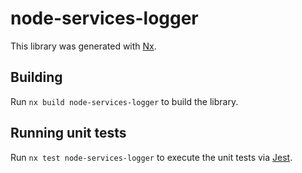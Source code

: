 # node-services-logger

This library was generated with [Nx](https://nx.dev).

## Building

Run `nx build node-services-logger` to build the library.

## Running unit tests

Run `nx test node-services-logger` to execute the unit tests via [Jest](https://jestjs.io).

